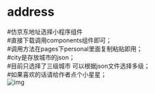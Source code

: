 # address  
#仿京东地址选择小程序组件  
#直接下载调用components组件即可；  
#调用方法在pages下personal里面复制粘贴即用；  
#city是存放城市的json；  
#目前只选择了三级城市 可以根据json文件选择多级；  
#如果喜欢的话请给作者点个小星星；  
![img](https://github.com/caojinghao/address/blob/master/img/ezgif-2-db6766bb41ac.gif)
